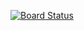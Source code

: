 [![Board Status](https://dev.azure.com/Valkthor/e8f0a1f5-0513-4975-b373-e49821cf2ed1/ca96665e-e621-4678-b72e-0fd09c7ffea8/_apis/work/boardbadge/df0bd722-5900-47b0-b616-84c72225d501)](https://dev.azure.com/Valkthor/e8f0a1f5-0513-4975-b373-e49821cf2ed1/_boards/board/t/ca96665e-e621-4678-b72e-0fd09c7ffea8/Microsoft.RequirementCategory)
